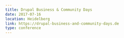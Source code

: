 ```yaml
---
title: Drupal Business & Community Days
date: 2017-07-16
location: Heidelberg
link: https://drupal-business-and-community-days.de
type: conference
---
```

